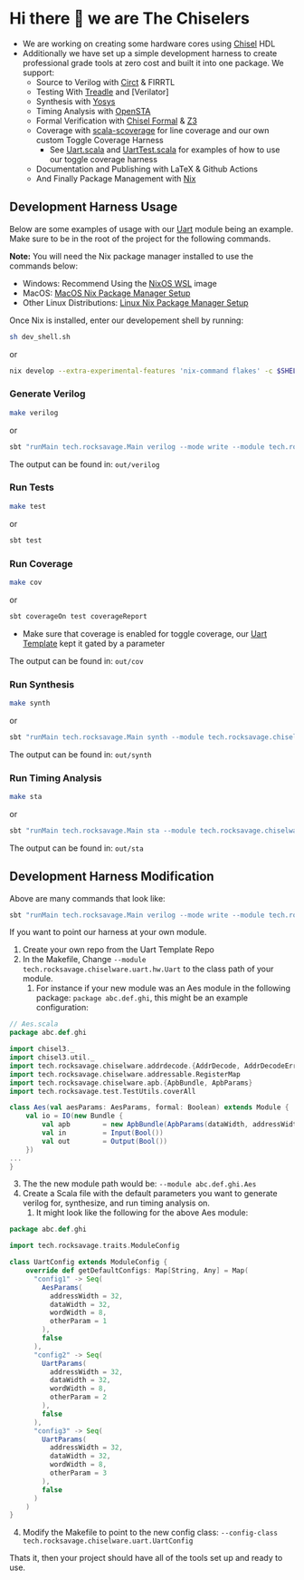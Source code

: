 # Hi there 👋 we are The Chiselers

- We are working on creating some hardware cores using [Chisel](https://www.chisel-lang.org/) HDL
- Additionally we have set up a simple development harness to create professional grade tools at zero cost and built it into one package. We support:
   - Source to Verilog with [Circt](https://circt.llvm.org/) & FIRRTL
   - Testing With [Treadle](https://github.com/chipsalliance/treadle) and [Verilator]
   - Synthesis with [Yosys](https://yosyshq.net/yosys/)
   - Timing Analysis with [OpenSTA](https://github.com/The-OpenROAD-Project/OpenSTA)
   - Formal Verification with [Chisel Formal](https://woset-workshop.github.io/PDFs/2021/a03.pdf) & [Z3](https://github.com/Z3Prover/z3)
   - Coverage with [scala-scoverage](https://github.com/scoverage/scalac-scoverage-plugin) for line coverage and our own custom Toggle Coverage Harness
      - See [Uart.scala](https://github.com/The-Chiselers/uart/blob/75516efe70c4a93c155d41343f3badf3a01ac8a0/src/main/scala/tech/rocksavage/chiselware/uart/hw/Uart.scala#L586C1-L586C31) and [UartTest.scala](https://github.com/The-Chiselers/uart/blob/75516efe70c4a93c155d41343f3badf3a01ac8a0/src/test/scala/tech/rocksavage/chiselware/uart/UartTest.scala#L407) for examples of how to use our toggle coverage harness   
   - Documentation and Publishing with LaTeX & Github Actions
   - And Finally Package Management with [Nix](https://nixos.org/)
 
## Development Harness Usage

Below are some examples of usage with our [Uart](https://github.com/The-Chiselers/uart) module being an example. Make sure to be in the root of the project for the following commands. 

**Note:** You will need the Nix package manager installed to use the commands below:

 - Windows: Recommend Using the [NixOS WSL](https://nix-community.github.io/NixOS-WSL/install.html) image
 - MacOS: [MacOS Nix Package Manager Setup](https://nixos.org/download/#nix-install-macos)
 - Other Linux Distributions: [Linux Nix Package Manager Setup](https://nixos.org/download/#nix-install-linux)

Once Nix is installed, enter our developement shell by running:
```sh
sh dev_shell.sh
```
or
```sh
nix develop --extra-experimental-features 'nix-command flakes' -c $SHELL
```

### Generate Verilog

```sh
make verilog
```
or
```sh
sbt "runMain tech.rocksavage.Main verilog --mode write --module tech.rocksavage.chiselware.uart.hw.Uart --config-class tech.rocksavage.chiselware.uart.UartConfig"
```

The output can be found in: `out/verilog`

### Run Tests

```sh
make test
```
or 
```sh
sbt test
```

### Run Coverage

```sh
make cov
```
or
```sh
sbt coverageOn test coverageReport
```
- Make sure that coverage is enabled for toggle coverage, our [Uart Template](https://github.com/The-Chiselers/uart/blob/75516efe70c4a93c155d41343f3badf3a01ac8a0/src/main/scala/tech/rocksavage/chiselware/uart/hw/Uart.scala#L586) kept it gated by a parameter

The output can be found in: `out/cov`

### Run Synthesis

```sh
make synth
```
or
```sh
sbt "runMain tech.rocksavage.Main synth --module tech.rocksavage.chiselware.uart.hw.Uart --config-class tech.rocksavage.chiselware.uart.UartConfig --techlib synth/stdcells.lib"
```

The output can be found in: `out/synth`

### Run Timing Analysis

```sh
make sta
```
or
```sh
sbt "runMain tech.rocksavage.Main sta --module tech.rocksavage.chiselware.uart.hw.Uart --config-class tech.rocksavage.chiselware.uart.UartConfig --techlib synth/stdcells.lib --clock-period 5.0"
```

The output can be found in: `out/sta`

## Development Harness Modification

Above are many commands that look like:
```sh
sbt "runMain tech.rocksavage.Main verilog --mode write --module tech.rocksavage.chiselware.uart.hw.Uart --config-class tech.rocksavage.chiselware.uart.UartConfig"
```

If you want to point our harness at your own module.
1. Create your own repo from the Uart Template Repo
2. In the Makefile, Change `--module tech.rocksavage.chiselware.uart.hw.Uart` to the class path of your module.
   1. For instance if your new module was an Aes module in the following package: `package abc.def.ghi`, this might be an example configuration:
```scala
// Aes.scala
package abc.def.ghi

import chisel3._
import chisel3.util._
import tech.rocksavage.chiselware.addrdecode.{AddrDecode, AddrDecodeError}
import tech.rocksavage.chiselware.addressable.RegisterMap
import tech.rocksavage.chiselware.apb.{ApbBundle, ApbParams}
import tech.rocksavage.test.TestUtils.coverAll

class Aes(val aesParams: AesParams, formal: Boolean) extends Module {
    val io = IO(new Bundle {
        val apb        = new ApbBundle(ApbParams(dataWidth, addressWidth))
        val in         = Input(Bool())
        val out        = Output(Bool())
    })
...
}
```
   3. The the new module path would be: `--module abc.def.ghi.Aes`
3. Create a Scala file with the default parameters you want to generate verilog for, synthesize, and run timing analysis on.
   1. It might look like the following for the above Aes module:
```scala
package abc.def.ghi

import tech.rocksavage.traits.ModuleConfig

class UartConfig extends ModuleConfig {
    override def getDefaultConfigs: Map[String, Any] = Map(
      "config1" -> Seq(
        AesParams(
          addressWidth = 32,
          dataWidth = 32,
          wordWidth = 8,
          otherParam = 1
        ),
        false
      ),
      "config2" -> Seq(
        UartParams(
          addressWidth = 32,
          dataWidth = 32,
          wordWidth = 8,
          otherParam = 2
        ),
        false
      ),
      "config3" -> Seq(
        UartParams(
          addressWidth = 32,
          dataWidth = 32,
          wordWidth = 8,
          otherParam = 3
        ),
        false
      )
    )
}
```
4. Modify the Makefile to point to the new config class: `--config-class tech.rocksavage.chiselware.uart.UartConfig`

Thats it, then your project should have all of the tools set up and ready to use.

